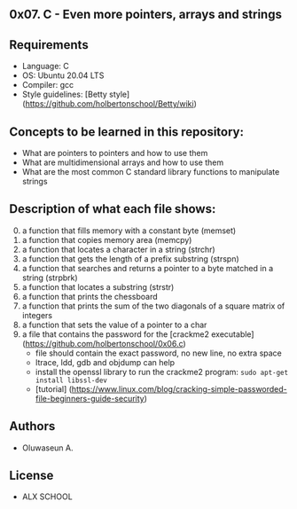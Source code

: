 ## 0x07. C - Even more pointers, arrays and strings

## Requirements
* Language: C
* OS: Ubuntu 20.04 LTS
* Compiler: gcc
* Style guidelines: [Betty style] (https://github.com/holbertonschool/Betty/wiki)

## Concepts to be learned in this repository:
* What are pointers to pointers and how to use them
* What are multidimensional arrays and how to use them
* What are the most common C standard library functions to manipulate strings

## Description of what each file shows:
0. a function that fills memory with a constant byte (memset)
1. a function that copies memory area (memcpy)
2. a function that locates a character in a string (strchr)
3. a function that gets the length of a prefix substring (strspn)
4. a function that searches and returns a pointer to a byte matched in a string (strpbrk)
5. a function that locates a substring (strstr)
7. a function that prints the chessboard
8. a function that prints the sum of the two diagonals of a square matrix of integers
9. a function that sets the value of a pointer to a char
10. a file that contains the password for the [crackme2 executable] (https://github.com/holbertonschool/0x06.c)
    - file should contain the exact password, no new line, no extra space
    - ltrace, ldd, gdb and objdump can help
    - install the openssl library to run the crackme2 program: `sudo apt-get install libssl-dev`
    - [tutorial] (https://www.linux.com/blog/cracking-simple-passworded-file-beginners-guide-security)

## Authors
* Oluwaseun A.

## License
* ALX SCHOOL
